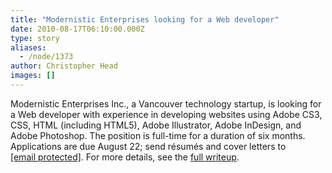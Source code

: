 ```yaml
---
title: "Modernistic Enterprises looking for a Web developer"
date: 2010-08-17T06:10:00.000Z
type: story
aliases:
  - /node/1373
author: Christopher Head
images: []
---
```


<div class="field field-name-body field-type-text-with-summary field-label-hidden"><div class="field-items"><div class="field-item even"><p>Modernistic Enterprises Inc., a Vancouver technology startup, is looking for a Web developer with experience in developing websites using Adobe CS3, CSS, HTML (including HTML5), Adobe Illustrator, Adobe InDesign, and Adobe Photoshop. The position is full-time for a duration of six months. Applications are due August 22; send r&#xE9;sum&#xE9;s and cover letters to <a href="/cdn-cgi/l/email-protection#04696b6061766a6d77706d672a6e6b6677446369656d682a676b69"><span class="__cf_email__" data-cfemail="9ef3f1fafbecf0f7edeaf7fdb0f4f1fceddef9f3fff7f2b0fdf1f3">[email&#xA0;protected]</span></a>. For more details, see the <a href="/files/20100808-modernistic-web.pdf">full writeup</a>.</p>
</div></div></div>    <footer>
          </footer>
